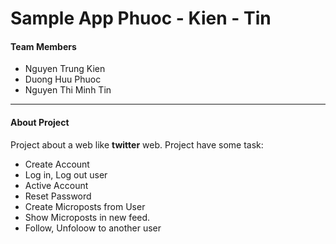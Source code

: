 # Sample App Phuoc - Kien - Tin
#### Team Members
- Nguyen Trung Kien
- Duong Huu Phuoc
- Nguyen Thi Minh Tin

------
#### About Project
Project about a web like **twitter** web.
Project have some task:
- Create Account
- Log in, Log out user
- Active Account
- Reset Password
- Create Microposts from User
- Show Microposts in new feed.
- Follow, Unfoloow to another user
